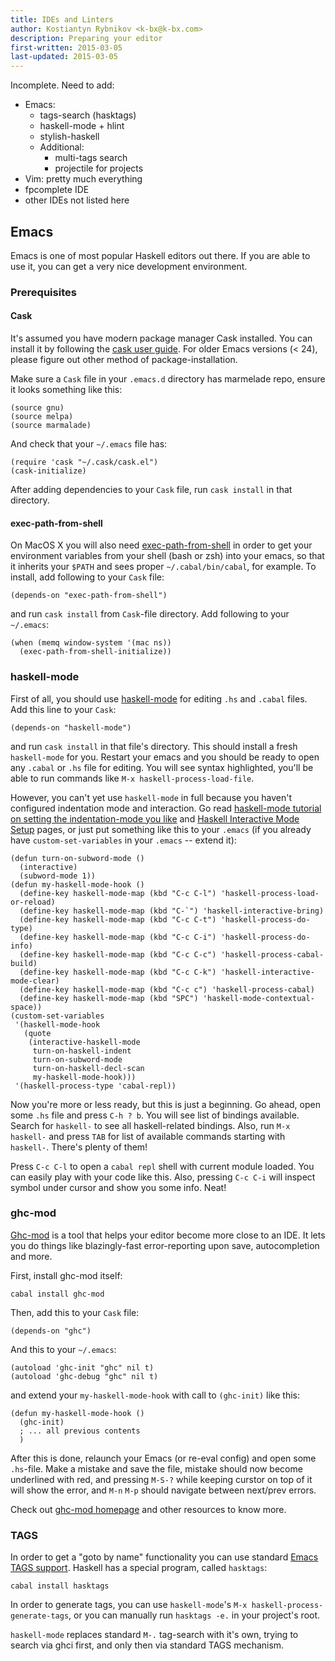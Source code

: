 ```yaml
---
title: IDEs and Linters
author: Kostiantyn Rybnikov <k-bx@k-bx.com>
description: Preparing your editor
first-written: 2015-03-05
last-updated: 2015-03-05
---
```


Incomplete. Need to add:

* Emacs:
  * tags-search (hasktags)
  * haskell-mode + hlint
  * stylish-haskell
  * Additional:
    * multi-tags search
    * projectile for projects
* Vim: pretty much everything
* fpcomplete IDE
* other IDEs not listed here

## Emacs

Emacs is one of most popular Haskell editors out there. If you are
able to use it, you can get a very nice development environment.

### Prerequisites

#### Cask

It's assumed you have modern package manager Cask installed. You can
install it by following the
[cask user guide](http://cask.readthedocs.org/en/latest/index.html). For
older Emacs versions (< 24), please figure out other method of
package-installation.

Make sure a `Cask` file in your `.emacs.d` directory has marmelade
repo, ensure it looks something like this:

```elisp
(source gnu)
(source melpa)
(source marmalade)
```

And check that your `~/.emacs` file has:

```elisp
(require 'cask "~/.cask/cask.el")
(cask-initialize)
```

After adding dependencies to your `Cask` file, run `cask install` in
that directory.

#### exec-path-from-shell

On MacOS X you will also need
[exec-path-from-shell](https://github.com/purcell/exec-path-from-shell)
in order to get your environment variables from your shell (bash or
zsh) into your emacs, so that it inherits your `$PATH` and sees proper
`~/.cabal/bin/cabal`, for example. To install, add following to your
`Cask` file:

```elisp
(depends-on "exec-path-from-shell")
```

and run `cask install` from `Cask`-file directory. Add following to your `~/.emacs`:

```elisp
(when (memq window-system '(mac ns))
  (exec-path-from-shell-initialize))
```

### haskell-mode

First of all, you should use
[haskell-mode](https://github.com/haskell/haskell-mode) for editing
`.hs` and `.cabal` files. Add this line to your `Cask`:

```elisp
(depends-on "haskell-mode")
```

and run `cask install` in that file's directory. This should install a
fresh `haskell-mode` for you. Restart your emacs and you should be
ready to open any `.cabal` or `.hs` file for editing. You will see
syntax highlighted, you'll be able to run commands like `M-x
haskell-process-load-file`.

However, you can't yet use `haskell-mode` in full because you haven't
configured indentation mode and interaction. Go read
[haskell-mode tutorial on setting the indentation-mode you like](https://github.com/haskell/haskell-mode/wiki/Indentation)
and
[Haskell Interactive Mode Setup](https://github.com/haskell/haskell-mode/wiki/Haskell-Interactive-Mode-Setup)
pages, or just put something like this to your `.emacs` (if you
already have `custom-set-variables` in your `.emacs` -- extend it):

```elisp
(defun turn-on-subword-mode ()
  (interactive)
  (subword-mode 1))
(defun my-haskell-mode-hook ()
  (define-key haskell-mode-map (kbd "C-c C-l") 'haskell-process-load-or-reload)
  (define-key haskell-mode-map (kbd "C-`") 'haskell-interactive-bring)
  (define-key haskell-mode-map (kbd "C-c C-t") 'haskell-process-do-type)
  (define-key haskell-mode-map (kbd "C-c C-i") 'haskell-process-do-info)
  (define-key haskell-mode-map (kbd "C-c C-c") 'haskell-process-cabal-build)
  (define-key haskell-mode-map (kbd "C-c C-k") 'haskell-interactive-mode-clear)
  (define-key haskell-mode-map (kbd "C-c c") 'haskell-process-cabal)
  (define-key haskell-mode-map (kbd "SPC") 'haskell-mode-contextual-space))
(custom-set-variables
 '(haskell-mode-hook
   (quote
    (interactive-haskell-mode 
     turn-on-haskell-indent 
     turn-on-subword-mode
     turn-on-haskell-decl-scan 
     my-haskell-mode-hook)))
 '(haskell-process-type 'cabal-repl))
```

Now you're more or less ready, but this is just a beginning. Go ahead,
open some `.hs` file and press `C-h ? b`. You will see list of
bindings available. Search for `haskell-` to see all haskell-related
bindings. Also, run `M-x haskell-` and press `TAB` for list of
available commands starting with `haskell-`. There's plenty of them!

Press `C-c C-l` to open a `cabal repl` shell with current module
loaded. You can easily play with your code like this. Also, pressing
`C-c C-i` will inspect symbol under cursor and show you some info. Neat!

### ghc-mod

[Ghc-mod](http://www.mew.org/~kazu/proj/ghc-mod/en/) is a tool that
helps your editor become more close to an IDE. It lets you do things
like blazingly-fast error-reporting upon save, autocompletion and more.

First, install ghc-mod itself:

```
cabal install ghc-mod
```

Then, add this to your `Cask` file:

```elisp
(depends-on "ghc")
```

And this to your `~/.emacs`:

```
(autoload 'ghc-init "ghc" nil t)
(autoload 'ghc-debug "ghc" nil t)
```

and extend your `my-haskell-mode-hook` with call to `(ghc-init)` like
this:

```elisp
(defun my-haskell-mode-hook ()
  (ghc-init)
  ; ... all previous contents
  )
```

After this is done, relaunch your Emacs (or re-eval config)
and open some `.hs`-file. Make a mistake and save the file, mistake
should now become underlined with red, and pressing `M-S-?` while
keeping curstor on top of it will show the error, and `M-n` `M-p`
should navigate between next/prev errors.

Check out
[ghc-mod homepage](http://www.mew.org/~kazu/proj/ghc-mod/en/) and
other resources to know more.

### TAGS

In order to get a "goto by name" functionality you can use standard
[Emacs TAGS support](https://www.gnu.org/software/emacs/manual/html_node/emacs/Tags.html). Haskell
has a special program, called `hasktags`:

```
cabal install hasktags
```

In order to generate tags, you can use `haskell-mode`'s `M-x
haskell-process-generate-tags`, or you can manually run `hasktags -e.`
in your project's root.

`haskell-mode` replaces standard `M-.` tag-search with it's own,
trying to search via ghci first, and only then via standard TAGS
mechanism.
